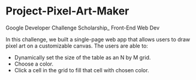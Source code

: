 # Project-Pixel-Art-Maker
Google Developer Challenge Scholarship_ Front-End Web Dev


In this challenge, we built a single-page web app that allows users to draw pixel art on a customizable canvas.
The users are able to:
* Dynamically set the size of the table as an N by M grid.
* Choose a color.
* Click a cell in the grid to fill that cell with chosen color.
